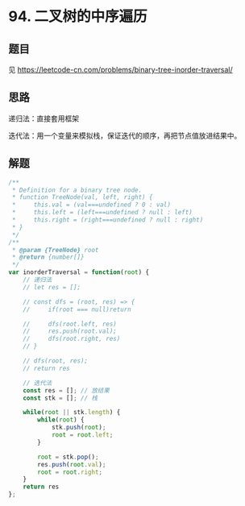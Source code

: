 # 94. 二叉树的中序遍历

## 题目

见 https://leetcode-cn.com/problems/binary-tree-inorder-traversal/

## 思路

递归法：直接套用框架

迭代法：用一个变量来模拟栈，保证迭代的顺序，再把节点值放进结果中。



## 解题

```javascript
/**
 * Definition for a binary tree node.
 * function TreeNode(val, left, right) {
 *     this.val = (val===undefined ? 0 : val)
 *     this.left = (left===undefined ? null : left)
 *     this.right = (right===undefined ? null : right)
 * }
 */
/**
 * @param {TreeNode} root
 * @return {number[]}
 */
var inorderTraversal = function(root) {
    // 递归法
    // let res = [];

    // const dfs = (root, res) => {
    //     if(root === null)return

    //     dfs(root.left, res)
    //     res.push(root.val);
    //     dfs(root.right, res)
    // }

    // dfs(root, res);
    // return res

    // 迭代法
    const res = []; // 放结果
    const stk = []; // 栈

    while(root || stk.length) {
        while(root) {
            stk.push(root);
            root = root.left;
        }

        root = stk.pop();
        res.push(root.val);
        root = root.right;
    }
    return res
};
```
